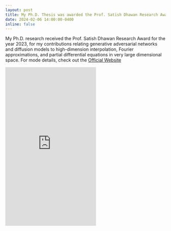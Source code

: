 ```yaml
---
layout: post
title: My Ph.D. Thesis was awarded the Prof. Satish Dhawan Research Award 2023!
date: 2024-02-06 14:00:00-0400
inline: false
---
```

My Ph.D. research received the Prof. Satish Dhawan Research Award for the year 2023, for my contributions relating generative adversarial networks and diffusion models to high-dimension interpolation, Fourier approximations, and partial differential equations in very large dimensional space. For mode details, check out the [Official Website](https://odaa.iisc.ac.in/prof-satish-dhawan-research-award/) <br>

<iframe src="https://www.linkedin.com/embed/feed/update/urn:li:share:7160941834628677633" height="500" width="285" frameborder="0" allowfullscreen="" title="Embedded post"></iframe>

<!-- <blockquote class="twitter-tweet"  data-theme="dark"><p lang="en" dir="ltr">Siddarth Asokan wins the Prof. Satish Dhawan Research Award for the most impactful research in the area of advanced computer and communication systems! Congratulations Dr <a href="https://twitter.com/Siddarth95?ref_src=twsrc%5Etfw">@Siddarth95</a>! <a href="https://twitter.com/SpectrumLabIISc/status/1754909650380849367">pic.twitter.com/cPGa9QXgb5</a></p>&mdash; Spectrum Lab (@SpectrumLabIISc) <a href="https://twitter.com/SpectrumLabIISc/status/1754909650380849367?ref_src=twsrc%5Etfw">February 6, 2024</a></blockquote> <script async src="https://platform.twitter.com/widgets.js" charset="utf-8"></script> -->